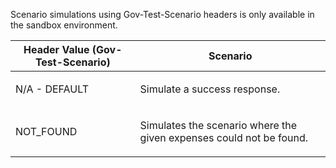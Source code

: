 <p>Scenario simulations using Gov-Test-Scenario headers is only available in the sandbox environment.</p>
<table>
    <thead>
        <tr>
            <th>Header Value (Gov-Test-Scenario)</th>
            <th>Scenario</th>
        </tr>
    </thead>
    <tbody>
        <tr>
            <td><p>N/A - DEFAULT</p></td>
            <td><p>Simulate a success response.</p></td>
        </tr>
        <tr>
            <td><p>NOT_FOUND</p></td>
            <td><p>Simulates the scenario where the given expenses could not be found.</p></td>
         </tr>
    </tbody>
</table>
